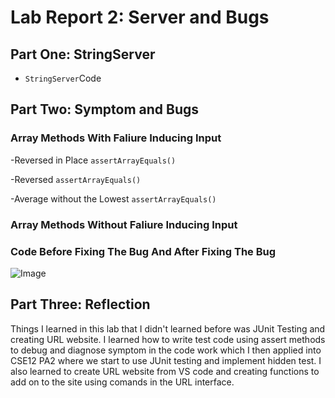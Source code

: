 # Lab Report 2: Server and Bugs

## Part One: StringServer
- ```StringServer```Code



## Part Two: Symptom and Bugs 

### Array Methods With Faliure Inducing Input  

-Reversed in Place 
```assertArrayEquals()```

-Reversed 
```assertArrayEquals()```

-Average without the Lowest 
```assertArrayEquals()```

### Array Methods Without Faliure Inducing Input 

### Code Before Fixing The Bug And After Fixing The Bug 
![Image]()


## Part Three: Reflection
Things I learned in this lab that I didn't learned before was JUnit Testing and creating URL website. I learned how to write test code using assert methods to debug and diagnose symptom in the code work which I then applied into CSE12 PA2 where we start to use JUnit testing and implement hidden test. I also learned to create URL website from VS code and creating functions to add on to the site using comands in the URL interface. 


